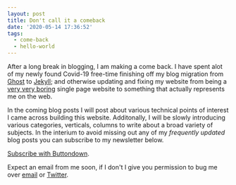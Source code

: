 ```yaml
---
layout: post
title: Don't call it a comeback
date: '2020-05-14 17:36:52'
tags: 
  - come-back
  - hello-world
---
```


After a long break in blogging, I am making a come back. I have spent alot of my newly found Covid-19 free-time finishing off my blog migration from [Ghost](https://ghost.org) to [Jekyll](https://jekyllrb.com); and otherwise updating and fixing my website from being a [very very boring](https://web.archive.org/web/20180831040610/https://jden.me/) single page website to something that actually represents me on the web.

In the coming blog posts I will post about various technical points of interest I came across building this website. Additonally, I will be slowly introducing various categories, verticals, columns to write about a broad variety of subjects. In the interium to avoid missing out any of my *frequently updated* blog posts you can subscribe to my newsletter below.

[Subscribe with Buttondown](https://buttondown.email/jden).

Expect an email from me soon, if I don't I give you permission to bug me over [email](/about#contact) or [Twitter](https://twitter.com/jden).